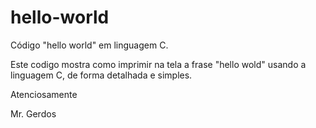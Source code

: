 # hello-world

Código "hello world" em linguagem C.

Este codigo mostra como imprimir na tela a frase "hello wold" usando a linguagem C, de forma detalhada e simples.

Atenciosamente

Mr. Gerdos
